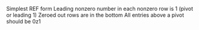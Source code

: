 Simplest REF form
Leading nonzero number in each nonzero row is 1 (pivot or leading 1)
Zeroed out rows are in the bottom
All entries above a pivot should be 0z1